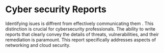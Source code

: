 # Cyber security Reports
 Identifying isues is diffrent  from effectively communicating them  . This distinction is crucial for cybersecurity professionals. The ability to write reports that clearly convey the details of threats, vulnerabilities, and their remediation is paramount. This report specifically addresses aspects of networking and cloud security.

